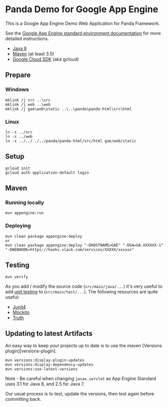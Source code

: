 Panda Demo for Google App Engine
====================================

This is a Google App Engine Demo Web Application for Panda Framework.

See the [Google App Engine standard environment documentation][ae-docs] for more
detailed instructions.

[ae-docs]: https://cloud.google.com/appengine/docs/java/


- [Java 8](http://www.oracle.com/technetwork/java/javase/downloads/index.html)
- [Maven](https://maven.apache.org/download.cgi) (at least 3.5)
- [Google Cloud SDK](https://cloud.google.com/sdk/) (aka gcloud)

## Prepare
### Windows
	mklink /j src ..\src
	mklink /j web ..\web
	mklink /j gae\web\static ..\..\panda\panda-html\src\html

### Linux
	ln -s ../src
	ln -s ../web
	ln -s ../../../../panda/panda-html/src/html gae/web/static

## Setup
	gcloud init
	gcloud auth application-default login

## Maven
### Running locally
	mvn appengine:run

### Deploying
	mvn clean package appengine:deploy
	or
	mvn clean package appengine:deploy "-DHOSTNAME=GAE" "-DGA=UA-XXXXXX-1" "-DWEBHOOK=https://hooks.slack.com/services/XXXXX/xxxxxx"

## Testing
	mvn verify

As you add / modify the source code (`src/main/java/...`) it's very useful to add
[unit testing](https://cloud.google.com/appengine/docs/java/tools/localunittesting)
to (`src/main/test/...`).  The following resources are quite useful:

- [Junit4](http://junit.org/junit4/)
- [Mockito](http://mockito.org/)
- [Truth](http://google.github.io/truth/)

## Updating to latest Artifacts

An easy way to keep your projects up to date is to use the maven [Versions plugin][versions-plugin].

	mvn versions:display-plugin-updates
	mvn versions:display-dependency-updates
	mvn versions:use-latest-versions

Note - Be careful when changing `javax.servlet` as App Engine Standard uses 3.1 for Java 8, and 2.5 for Java 7.

Our usual process is to test, update the versions, then test again before committing back.

[plugin]: http://www.mojohaus.org/versions-maven-plugin/
